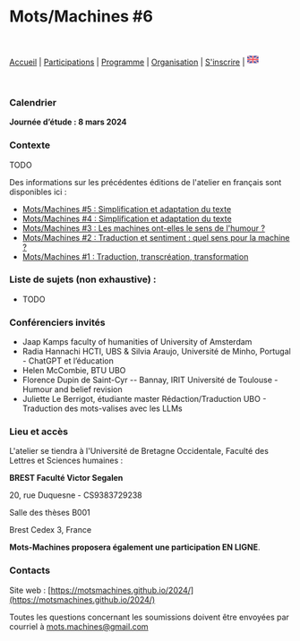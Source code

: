 # Mots/Machines #6

<br>

[Accueil](https://motsmachines.github.io/2024/fr) | [Participations](https://motsmachines.github.io/2024/fr/cfp) | [Programme](https://motsmachines.github.io/2024/fr/program) | [Organisation](https://motsmachines.github.io/2024/fr/orga) | [S'inscrire](https://motsmachines.github.io/2024/fr/registration) | [<img src="EN.png" width="20">](https://motsmachines.github.io/2024/en/cfp)

<br>

### Calendrier

**Journée d’étude : 8 mars 2024**

### Contexte

TODO

Des informations sur les précédentes éditions de l'atelier en français sont disponibles ici :

* [Mots/Machines #5 : Simplification et adaptation du texte](https://motsmachines.github.io/2023/)
* [Mots/Machines #4 : Simplification et adaptation du texte](https://motsmachines.github.io/2022/)
* [Mots/Machines #3 : Les machines ont-elles le sens de l'humour ?](https://motsmachines.github.io/2021/en/)
* [Mots/Machines #2 : Traduction et sentiment : quel sens pour la machine ?](https://www.univ-brest.fr/www-live1-sl.univ-brest.fr/ViewPage.action?siteNodeId=29229&languageId=4)
* [Mots/Machines #1 : Traduction, transcréation, transformation](https://www.univ-brest.fr/hcti/menu/Actualites/Archives/Mots-Machines)

### Liste de sujets (non exhaustive) :

*  TODO

### Conférenciers invités

* Jaap Kamps faculty of humanities of University of Amsterdam
* Radia Hannachi HCTI, UBS & Silvia Araujo, Université de Minho, Portugal - ChatGPT et l’éducation
* Helen McCombie, BTU UBO
* Florence Dupin de Saint-Cyr -- Bannay, IRIT Université de Toulouse - Humour and belief revision
* Juliette Le Berrigot, étudiante master Rédaction/Traduction UBO - Traduction des mots-valises avec les LLMs

### Lieu et accès

L'atelier se tiendra à l'Université de Bretagne Occidentale, Faculté des Lettres et Sciences humaines :

**BREST Faculté Victor Segalen**

20, rue Duquesne - CS9383729238

Salle des thèses B001

Brest Cedex 3, France

**Mots-Machines proposera également une participation EN LIGNE**.

### Contacts

Site web : [https://motsmachines.github.io/2024/](https://motsmachines.github.io/2024/)

Toutes les questions concernant les soumissions doivent être envoyées par courriel à [mots.machines@gmail.com](mailto:mots.machines@gmail.com)
